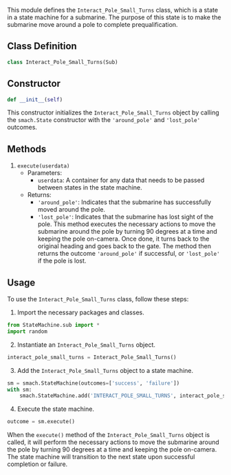 This module defines the `Interact_Pole_Small_Turns` class, which is a state in a state machine for a submarine. The purpose of this state is to make the submarine move around a pole to complete prequalification.

## Class Definition
```python
class Interact_Pole_Small_Turns(Sub)
```

## Constructor
```python
def __init__(self)
```
This constructor initializes the `Interact_Pole_Small_Turns` object by calling the `smach.State` constructor with the `'around_pole'` and `'lost_pole'` outcomes.

## Methods
1.  `execute(userdata)`
    -   Parameters:
        -   `userdata`: A container for any data that needs to be passed between states in the state machine.
    -   Returns:
        -   `'around_pole'`: Indicates that the submarine has successfully moved around the pole.
        -   `'lost_pole'`: Indicates that the submarine has lost sight of the pole.
    This method executes the necessary actions to move the submarine around the pole by turning 90 degrees at a time and keeping the pole on-camera. Once done, it turns back to the original heading and goes back to the gate. The method then returns the outcome `'around_pole'` if successful, or `'lost_pole'` if the pole is lost.
    

## Usage
To use the `Interact_Pole_Small_Turns` class, follow these steps:
1.  Import the necessary packages and classes.
```python
from StateMachine.sub import *
import random
```

2. Instantiate an `Interact_Pole_Small_Turns` object.
```python
interact_pole_small_turns = Interact_Pole_Small_Turns()
```

3. Add the `Interact_Pole_Small_Turns` object to a state machine.
```python
sm = smach.StateMachine(outcomes=['success', 'failure'])
with sm:
    smach.StateMachine.add('INTERACT_POLE_SMALL_TURNS', interact_pole_small_turns, transitions={'around_pole': 'success', 'lost_pole': 'failure'})
```

4. Execute the state machine.
```python
outcome = sm.execute()
```

When the `execute()` method of the `Interact_Pole_Small_Turns` object is called, it will perform the necessary actions to move the submarine around the pole by turning 90 degrees at a time and keeping the pole on-camera. The state machine will transition to the next state upon successful completion or failure.
